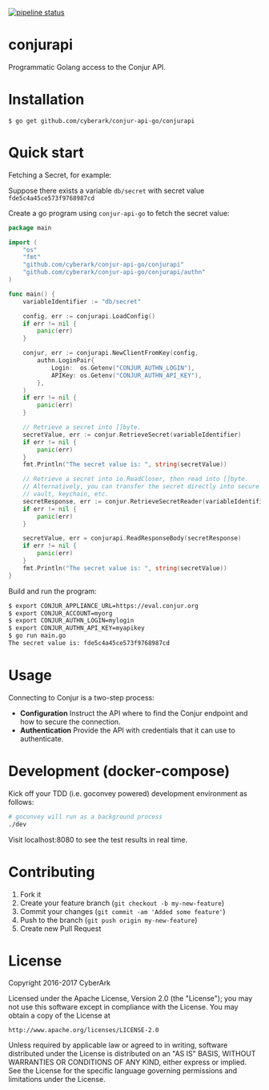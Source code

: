[![pipeline status](https://gitlab.com/cyberark/conjur-api-go/badges/master/pipeline.svg)](https://gitlab.com/cyberark/conjur-api-go/commits/master)

# conjurapi

Programmatic Golang access to the Conjur API.

# Installation

```
$ go get github.com/cyberark/conjur-api-go/conjurapi
```

# Quick start

Fetching a Secret, for example:

Suppose there exists a variable `db/secret` with secret value `fde5c4a45ce573f9768987cd`

Create a go program using `conjur-api-go` to fetch the secret value:

```go
package main

import (
    "os"
    "fmt"
    "github.com/cyberark/conjur-api-go/conjurapi"
    "github.com/cyberark/conjur-api-go/conjurapi/authn"
)

func main() {
    variableIdentifier := "db/secret"

    config, err := conjurapi.LoadConfig()
    if err != nil {
        panic(err)
    }

    conjur, err := conjurapi.NewClientFromKey(config,
        authn.LoginPair{
            Login:  os.Getenv("CONJUR_AUTHN_LOGIN"),
            APIKey: os.Getenv("CONJUR_AUTHN_API_KEY"),
        },
    )
    if err != nil {
        panic(err)
    }

    // Retrieve a secret into []byte.
    secretValue, err := conjur.RetrieveSecret(variableIdentifier)
    if err != nil {
        panic(err)
    }
    fmt.Println("The secret value is: ", string(secretValue))

    // Retrieve a secret into io.ReadCloser, then read into []byte.
    // Alternatively, you can transfer the secret directly into secure memory,
    // vault, keychain, etc.
    secretResponse, err := conjur.RetrieveSecretReader(variableIdentifier)
    if err != nil {
        panic(err)
    }

    secretValue, err = conjurapi.ReadResponseBody(secretResponse)
    if err != nil {
        panic(err)
    }
    fmt.Println("The secret value is: ", string(secretValue))
}
```

Build and run the program:

```bash
$ export CONJUR_APPLIANCE_URL=https://eval.conjur.org
$ export CONJUR_ACCOUNT=myorg
$ export CONJUR_AUTHN_LOGIN=mylogin
$ export CONJUR_AUTHN_API_KEY=myapikey
$ go run main.go
The secret value is: fde5c4a45ce573f9768987cd
```
# Usage

Connecting to Conjur is a two-step process:

* **Configuration** Instruct the API where to find the Conjur endpoint and how to secure the connection.
* **Authentication** Provide the API with credentials that it can use to authenticate.

# Development (docker-compose)

Kick off your TDD (i.e. goconvey powered) development environment as follows:

```bash
# goconvey will run as a background process
./dev
```

Visit localhost:8080 to see the test results in real time.

# Contributing

1. Fork it
2. Create your feature branch (`git checkout -b my-new-feature`)
3. Commit your changes (`git commit -am 'Added some feature'`)
4. Push to the branch (`git push origin my-new-feature`)
5. Create new Pull Request

# License

Copyright 2016-2017 CyberArk

Licensed under the Apache License, Version 2.0 (the "License");
you may not use this software except in compliance with the License.
You may obtain a copy of the License at

    http://www.apache.org/licenses/LICENSE-2.0

Unless required by applicable law or agreed to in writing, software
distributed under the License is distributed on an "AS IS" BASIS,
WITHOUT WARRANTIES OR CONDITIONS OF ANY KIND, either express or implied.
See the License for the specific language governing permissions and
limitations under the License.
